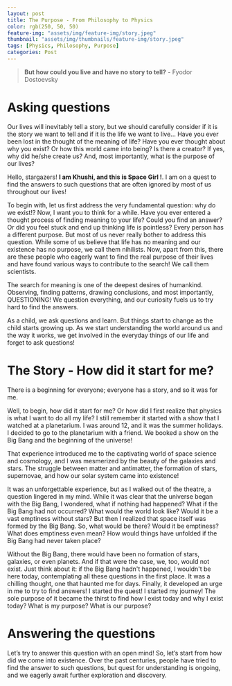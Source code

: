 ```yaml
---
layout: post
title: The Purpose - From Philosophy to Physics
color: rgb(250, 50, 50)
feature-img: "assets/img/feature-img/story.jpeg"
thumbnail: "assets/img/thumbnails/feature-img/story.jpeg"
tags: [Physics, Philosophy, Purpose]
categories: Post
---
```


> **But how could you live and have no story to tell?** - Fyodor Dostoevsky 

# Asking questions

Our lives will inevitably tell a story, but we should carefully consider if it is the story we want to tell and if it is the life we want to live... Have you ever been lost in the thought of the meaning of life? Have you ever thought about why you exist? Or how this world came into being? Is there a creator? If yes, why did he/she create us? And, most importantly, what is the purpose of our lives?

Hello, stargazers! **I am Khushi, and this is Space Girl !**. I am on a quest to find the answers to such questions that are often ignored by most of us throughout our lives!

To begin with, let us first address the very fundamental question: why do we exist!? Now, I want you to think for a while. Have you ever entered a thought process of finding meaning to your life? Could you find an answer? Or did you feel stuck and end up thinking life is pointless? Every person has a different purpose. But most of us never really bother to address this question. While some of us believe that life has no meaning and our existence has no purpose, we call them nihilists. Now, apart from this, there are these people who eagerly want to find the real purpose of their lives and have found various ways to contribute to the search! We call them scientists.

The search for meaning is one of the deepest desires of humankind. Observing, finding patterns, drawing conclusions, and most importantly, QUESTIONING! We question everything, and our curiosity fuels us to try hard to find the answers.

As a child, we ask questions and learn. But things start to change as the child starts growing up. As we start understanding the world around us and the way it works, we get involved in the everyday things of our life and forget to ask questions!

# The Story - How did it start for me?
There is a beginning for everyone; everyone has a story, and so it was for me.

Well, to begin, how did it start for me? Or how did I first realize that physics is what I want to do all my life? I still remember it started with a show that I watched at a planetarium. I was around 12, and it was the summer holidays. I decided to go to the planetarium with a friend. We booked a show on the Big Bang and the beginning of the universe!

That experience introduced me to the captivating world of space science and cosmology, and I was mesmerized by the beauty of the galaxies and stars. The struggle between matter and antimatter, the formation of stars, supernovae, and how our solar system came into existence!

It was an unforgettable experience, but as I walked out of the theatre, a question lingered in my mind. While it was clear that the universe began with the Big Bang, I wondered, what if nothing had happened? What if the Big Bang had not occurred? What would the world look like? Would it be a vast emptiness without stars? But then I realized that space itself was formed by the Big Bang. So, what would be there? Would it be emptiness? What does emptiness even mean? How would things have unfolded if the Big Bang had never taken place? 

Without the Big Bang, there would have been no formation of stars, galaxies, or even planets. And if that were the case, we, too, would not exist. Just think about it: if the Big Bang hadn't happened, I wouldn't be here today, contemplating all these questions in the first place. It was a chilling thought, one that haunted me for days.
Finally, it developed an urge in me to try to find answers! I started the quest! I started my journey! The sole purpose of it became the thirst to find how I exist today and why I exist today? What is my purpose? What is our purpose?


# Answering the questions
Let’s try to answer this question with an open mind! So, let’s start from how did we come into existence. Over the past centuries, people have tried to find the answer to such questions, but quest for understanding is ongoing, and we eagerly await further exploration and discovery. 